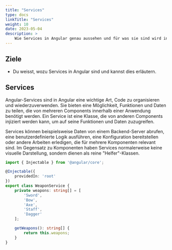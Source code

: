 ```yaml
---
title: "Services"
type: docs
linkTitle: "Services"
weight: 10
date: 2023-05-04
description: >
    Wie Services in Angular genau aussehen und für was sie sind wird in diesem Kapitel erläutert.
---
```

## Ziele
* Du weisst, wozu Services in Angular sind und kannst dies erläutern.

## Services
Angular-Services sind in Angular eine wichtige Art, Code zu organisieren und wiederzuverwenden. Sie bieten eine Möglichkeit, Funktionen und Daten zu teilen, die von mehreren Components innerhalb einer Anwendung benötigt werden. Ein Service ist eine Klasse, die von anderen Components injiziert werden kann, um auf seine Funktionen und Daten zuzugreifen.

Services können beispielsweise Daten von einem Backend-Server abrufen, eine benutzerdefinierte Logik ausführen, eine Konfiguration bereitstellen oder andere Arbeiten erledigen, die für mehrere Komponenten relevant sind. Im Gegensatz zu Komponenten haben Services normalerweise keine visuelle Darstellung, sondern dienen als reine "Helfer"-Klassen.

```typescript
import { Injectable } from '@angular/core';

@Injectable({
    providedIn: 'root'
})
export class WeaponService {
    private weapons: string[] = [
        'Sword',
        'Bow',
        'Axe',
        'Staff',
        'Dagger'
    ];

    getWeapons(): string[] {
        return this.weapons;
    }
}
```

